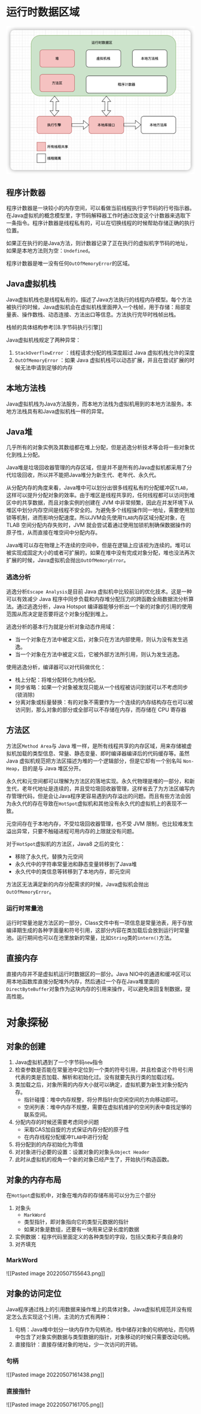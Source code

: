 # 运行时数据区域
![](2.Java内存区域/Pasted%20image%2020220507134623.png)
## 程序计数器
程序计数器是一块较小的内存空间，可以看做当前线程执行字节码的行号指示器。在Java虚拟机的概念模型里，字节码解释器工作时通过改变这个计数器来选取下一条指令。程序计数器是线程私有的，可以在切换线程的时候帮助存储正确的执行位置。

如果正在执行的是Java方法，则计数器记录了正在执行的虚拟机字节码的地址，如果是本地方法则为空：`Undefined`。

程序计数器是唯一没有任何`OutOfMemoryError`的区域。

## Java虚拟机栈
Java虚拟机栈也是线程私有的，描述了Java方法执行的线程内存模型。每个方法被执行的时候，Java虚拟机会在虚拟机栈里面押入一个栈帧，用于存储：局部变量表、操作数栈、动态连接、方法出口等信息。方法执行完毕时栈帧出栈。

栈帧的具体结构参考[[8.字节码执行引擎]]

Java虚拟机栈规定了两种异常：
1. `StackOverflowError` ：线程请求分配的栈深度超过 Java 虚拟机栈允许的深度
2. `OutOfMemoryError` ：如果 Java 虚拟机栈可以动态扩展，并且在尝试扩展的时候无法申请到足够的内存

## 本地方法栈
Java虚拟机栈为Java方法服务，而本地方法栈为虚拟机用到的本地方法服务。本地方法栈具有和Java虚拟机栈一样的异常。

## Java堆
几乎所有的对象实例及其数组都在堆上分配，但是逃逸分析技术等会将一些对象优化到栈上分配。

Java堆是垃圾回收器管理的内存区域，但是并不是所有的Java虚拟机都采用了分代垃圾回收，所以并不能把Java堆分为新生代、老年代、永久代。

从分配内存的角度来看，Java堆中可以划分出很多线程私有的分配缓冲区`TLAB`，这样可以提升分配对象的效率。由于堆区是线程共享的，任何线程都可以访问到堆区中的共享数据，而且对象实例的创建在 JVM 中非常频繁，因此在并发环境下从堆区中划分内存空间是线程不安全的。为避免多个线程操作同一地址，需要使用加锁等机制，进而影响分配速度。所以JVM会先使用`TLAB`内存区域分配对象，在 TLAB 空间分配内存失败时，JVM 就会尝试着通过使用加锁机制确保数据操作的原子性，从而直接在堆空间中分配内存。

Java堆可以存在物理上不连续的空间中，但是在逻辑上应该视为连续的。堆可以被实现成固定大小的或者可扩展的，如果在堆中没有完成对象分配，堆也没法再次扩展的时候，Java虚拟机会抛出`OutOfMemoryError`。

### 逃逸分析
逃逸分析`Escape Analysis`是目前 Java 虚拟机中比较前沿的优化技术。这是一种可以有效减少 Java 程序中同步负载和内存堆分配压力的跨函数全局数据流分析算法。通过逃逸分析，Java Hotspot 编译器能够分析出一个新的对象的引用的使用范围从而决定是否要将这个对象分配到堆上。

逃逸分析的基本行为就是分析对象动态作用域：
-   当一个对象在方法中被定义后，对象只在方法内部使用，则认为没有发生逃逸。
-   当一个对象在方法中被定义后，它被外部方法所引用，则认为发生逃逸。

使用逃逸分析，编译器可以对代码做优化：
-   栈上分配：将堆分配转化为栈分配。
-   同步省略：如果一个对象被发现只能从一个线程被访问到就可以不考虑同步(锁消除)
-   分离对象或标量替换：有的对象不需要作为一个连续的内存结构存在也可以被访问到，那么对象的部分或全部可以不存储在内存，而存储在 CPU 寄存器

## 方法区
方法区`Method Area`与 Java 堆一样，是所有线程共享的内存区域，用来存储被虚拟机加载的类型信息、常量、静态变量、即时编译器编译后的代码缓存等。虽然 Java 虚拟机规范把方法区描述为堆的一个逻辑部分，但是它却有一个别名叫 `Non-Heap`，目的是与 Java 堆区分开。

永久代和元空间都可以理解为方法区的落地实现。永久代物理是堆的一部分，和新生代，老年代地址是连续的，并且受垃圾回收器管理，这样省去了为方法区编写内存管理代码，但是会让Java程序更容易遇到内存溢出的问题。而且有些方法会因为永久代的存在导致在`HotSpot`虚拟机和其他没有永久代的虚拟机上的表现不一致。

元空间存在于本地内存，不受垃圾回收器管理，也不受 JVM 限制，也比较难发生溢出异常，只要不触碰进程可用内存的上限就没有问题。

对于`HotSpot`虚拟机的方法区，Java8 之后的变化：
-   移除了永久代，替换为元空间
-   永久代中的字符串常量池和静态变量转移到了Java堆
-   永久代中的类信息等转移到了本地内存，即元空间

方法区无法满足新的内存分配需求的时候，Java虚拟机会抛出`OutOfMemoryError`。

### 运行时常量池
运行时常量池是方法区的一部分，Class文件中有一项信息是常量池表，用于存放编译期生成的各种字面量和符号引用，这部分内容在类加载后会放到运行时常量池。运行期间也可以在池里放新的常量，比如`String`类的`intern()`方法。

## 直接内存
直接内存并不是虚拟机运行时数据区的一部分。Java NIO中的通道和缓冲区可以用本地函数库直接分配堆外内存，然后通过一个存在Java堆里面的`DirectByteBuffer`对象作为这块内存的引用来操作，可以避免来回复制数据，提高性能。


# 对象探秘
## 对象的创建
1. Java虚拟机遇到了一个字节码`new`指令
2. 检查参数是否能在常量池中定位到一个类的符号引用，并且检查这个符号引用代表的类是否加载、解析和初始化过。没有就要先执行类的加载过程。
3. 类加载之后，对象所需的内存大小就可以确定，虚拟机要为新生对象分配内存。
	- 指针碰撞：堆中内存规整，将分界指针向空闲空间的方向移动即可。
	- 空闲列表：堆中内存不规整，需要在虚拟机维护的空闲列表中查找足够的联系空间。
4. 分配内存的时候还需要考虑同步问题
	- 采取CAS加自旋的方式保证内存分配的原子性
	- 在内存线程分配缓冲`TLAB`中进行分配
5. 将分配到的内存初始化为零值
6. 对对象进行必要的设置：设置对象的对象头`Object Header`
7. 此时从虚拟机的视角一个新的对象已经产生了，开始执行构造函数。

## 对象的内存布局
在`HotSpot`虚拟机中，对象在堆内存的存储布局可以分为三个部分
1. 对象头
	- `MarkWord`
	- 类型指针，即对象指向它的类型元数据的指针
	- 如果对象是数组，还要有一块用来记录长度的数据
2. 实例数据：程序代码里面定义的各种类型的字段，包括父类和子类自身的
3. 对齐填充

### MarkWord
![[Pasted image 20220507155643.png]]

## 对象的访问定位
Java程序通过栈上的引用数据来操作堆上的具体对象。Java虚拟机规范并没有规定怎么去实现这个引用，主流的方式有两种：
1. 句柄：Java堆中划分一块内存作为句柄池，栈中储存对象的句柄地址，而句柄中包含了对象实例数据与类型数据的指针，对象移动的时候只需要改动句柄。
2. 直接指针：直接存储对象的地址，少一次访问的开销。

### 句柄
![[Pasted image 20220507161438.png]]
### 直接指针
![[Pasted image 20220507161705.png]]